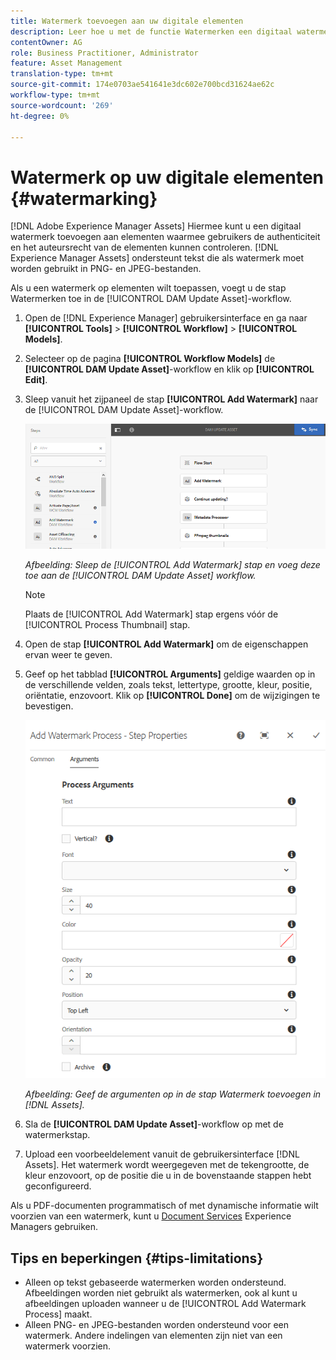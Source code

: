 ```yaml
---
title: Watermerk toevoegen aan uw digitale elementen
description: Leer hoe u met de functie Watermerken een digitaal watermerk aan elementen kunt toevoegen.
contentOwner: AG
role: Business Practitioner, Administrator
feature: Asset Management
translation-type: tm+mt
source-git-commit: 174e0703ae541641e3dc602e700bcd31624ae62c
workflow-type: tm+mt
source-wordcount: '269'
ht-degree: 0%

---
```



# Watermerk op uw digitale elementen {#watermarking}

[!DNL Adobe Experience Manager Assets] Hiermee kunt u een digitaal watermerk toevoegen aan elementen waarmee gebruikers de authenticiteit en het auteursrecht van de elementen kunnen controleren. [!DNL Experience Manager Assets] ondersteunt tekst die als watermerk moet worden gebruikt in PNG- en JPEG-bestanden.

Als u een watermerk op elementen wilt toepassen, voegt u de stap Watermerken toe in de [!UICONTROL DAM Update Asset]-workflow.

1. Open de [!DNL Experience Manager] gebruikersinterface en ga naar **[!UICONTROL Tools]** > **[!UICONTROL Workflow]** > **[!UICONTROL Models]**.
1. Selecteer op de pagina **[!UICONTROL Workflow Models]** de **[!UICONTROL DAM Update Asset]**-workflow en klik op **[!UICONTROL Edit]**.

1. Sleep vanuit het zijpaneel de stap **[!UICONTROL Add Watermark]** naar de [!UICONTROL DAM Update Asset]-workflow.

   ![Sleep de  [!UICONTROL Add Watermark] stap en voeg deze toe aan de  [!UICONTROL DAM Update Asset] workflow](assets/add_watermark_step_aem_assets.png)

   *Afbeelding: Sleep de  [!UICONTROL Add Watermark] stap en voeg deze toe aan de  [!UICONTROL DAM Update Asset] workflow.*

   >[!NOTE]
   >
   >Plaats de [!UICONTROL Add Watermark] stap ergens vóór de [!UICONTROL Process Thumbnail] stap.

1. Open de stap **[!UICONTROL Add Watermark]** om de eigenschappen ervan weer te geven.
1. Geef op het tabblad **[!UICONTROL Arguments]** geldige waarden op in de verschillende velden, zoals tekst, lettertype, grootte, kleur, positie, oriëntatie, enzovoort. Klik op **[!UICONTROL Done]** om de wijzigingen te bevestigen.

   ![Geef de argumenten op in de stap Watermerk toevoegen in  [!DNL Assets]](assets/arguments_add_watermark_aem_assets.png)

   *Afbeelding: Geef de argumenten op in de stap Watermerk toevoegen in  [!DNL Assets].*

1. Sla de **[!UICONTROL DAM Update Asset]**-workflow op met de watermerkstap.
1. Upload een voorbeeldelement vanuit de gebruikersinterface [!DNL Assets]. Het watermerk wordt weergegeven met de tekengrootte, de kleur enzovoort, op de positie die u in de bovenstaande stappen hebt geconfigureerd.

Als u PDF-documenten programmatisch of met dynamische informatie wilt voorzien van een watermerk, kunt u [Document Services](/help/forms/using/overview-aem-document-services.md) Experience Managers gebruiken.

## Tips en beperkingen {#tips-limitations}

* Alleen op tekst gebaseerde watermerken worden ondersteund. Afbeeldingen worden niet gebruikt als watermerken, ook al kunt u afbeeldingen uploaden wanneer u de [!UICONTROL Add Watermark Process] maakt.
* Alleen PNG- en JPEG-bestanden worden ondersteund voor een watermerk. Andere indelingen van elementen zijn niet van een watermerk voorzien.

